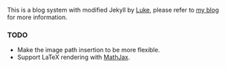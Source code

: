 This is a blog system with modified Jekyll by [Luke](http://geeklu.com), please
refer to [my blog][BLOG] for more information.


[BLOG]: http://octman.com/

### TODO

* Make the image path insertion to be more flexible.
* Support LaTeX rendering with [MathJax](http://www.mathjax.org).
